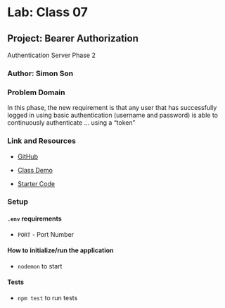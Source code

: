 # Lab: Class 07

## Project: Bearer Authorization

Authentication Server Phase 2

### Author: Simon Son

### Problem Domain

In this phase, the new requirement is that any user that has successfully logged in using basic authentication (username and password) is able to continuously authenticate … using a “token”

### Link and Resources

- [GitHub](https://github.com/sson68x/bearer-auth/pull/1)

- [Class Demo](https://github.com/codefellows/seattle-javascript-401d47/tree/main/class-07)
- [Starter Code](https://github.com/codefellows/seattle-javascript-401d47/tree/main/class-07/lab/starter-code)

### Setup

#### `.env` requirements

- `PORT` - Port Number

#### How to initialize/run the application

- `nodemon` to start

#### Tests

- `npm test` to run tests
